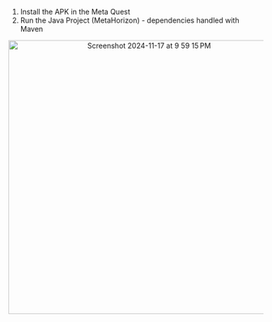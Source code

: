 1. Install the APK in the Meta Quest
2. Run the Java Project (MetaHorizon) - dependencies handled with Maven


<center>
<img width="540" alt="Screenshot 2024-11-17 at 9 59 15 PM" src="https://github.com/user-attachments/assets/e45ba597-76d0-4198-b1ca-f47e19b9dd78">
</center>
